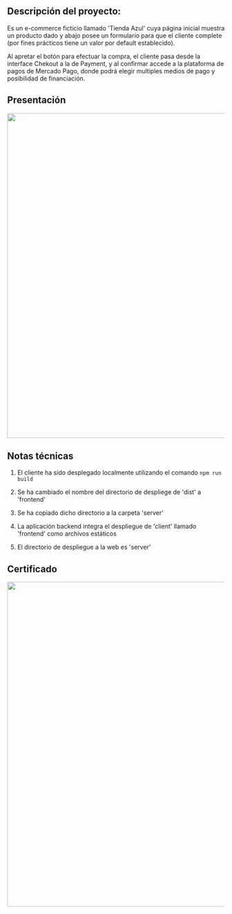 ## Descripción del proyecto:

Es un e-commerce ficticio llamado 'Tienda Azul' cuya página inicial muestra un producto dado y abajo posee un formulario para que el cliente complete (por fines prácticos tiene un valor por default establecido).

Al apretar el botón para efectuar la compra, el cliente pasa desde la interface Chekout a la de Payment, y al confirmar accede a la plataforma de pagos de Mercado Pago, donde podrá elegir multiples medios de pago y posibilidad de financiación.

## Presentación
<center>
<img src="https://github.com/jackonedev/CheckoutPRO_integration/blob/main/checkout_integration.gif?raw=true" width="750px">
</center>


## Notas técnicas


1) El cliente ha sido desplegado localmente utilizando el comando `npm run build`

2) Se ha cambiado el nombre del directorio de despliege de 'dist' a 'frontend'

3) Se ha copiado dicho directorio a la carpeta 'server'

4) La aplicación backend integra el despliegue de 'client' llamado 'frontend' como archivos estáticos

5) El directorio de despliegue a la web es 'server'

## Certificado

<img src="https://github.com/jackonedev/CheckoutPRO_integration/blob/main/Certificado%20Checkout%20Pro%20Mercado%20Pago.jpg?raw=true" width="750px">

